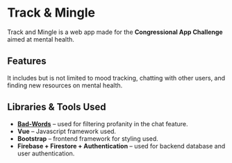 # Track & Mingle

Track and Mingle is a web app made for the **Congressional App Challenge** aimed at mental health. 

## Features

It includes but is not limited to mood tracking, chatting with other users, and finding new resources on mental health. 

## Libraries & Tools Used
- **[Bad-Words](https://www.npmjs.com/package/bad-words)** – used for filtering profanity in the chat feature.  
- **Vue** – Javascript framework used.
- **Bootstrap** – frontend framework for styling used.  
- **Firebase + Firestore + Authentication** – used for backend database and user authentication.